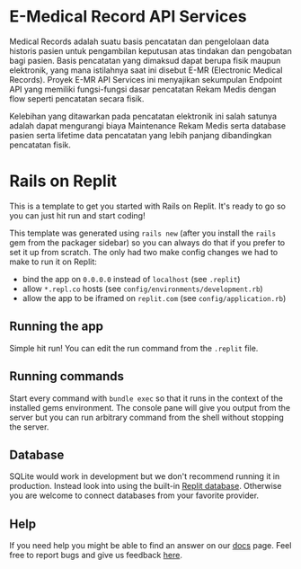 # E-Medical Record API Services
Medical Records adalah suatu basis pencatatan dan pengelolaan data historis pasien untuk pengambilan keputusan atas tindakan dan pengobatan bagi pasien. Basis pencatatan yang dimaksud dapat berupa fisik maupun elektronik, yang mana istilahnya saat ini disebut E-MR (Electronic Medical Records). Proyek E-MR API Services ini menyajikan sekumpulan Endpoint API yang memiliki fungsi-fungsi dasar pencatatan Rekam Medis dengan flow seperti pencatatan secara fisik.

Kelebihan yang ditawarkan pada pencatatan elektronik ini salah satunya adalah dapat mengurangi biaya Maintenance Rekam Medis serta database pasien serta lifetime data pencatatan yang lebih panjang dibandingkan pencatatan fisik.

# Rails on Replit

This is a template to get you started with Rails on Replit. It's ready to go so you can just hit run and start coding!

This template was generated using `rails new` (after you install the `rails` gem from the packager sidebar) so you can always do that if you prefer to set it up from scratch. The only had two make config changes we had to make to run it on Replit:

- bind the app on `0.0.0.0` instead of `localhost` (see `.replit`)
- allow `*.repl.co` hosts (see `config/environments/development.rb`)
- allow the app to be iframed on `replit.com` (see `config/application.rb`)

## Running the app

Simple hit run! You can edit the run command from the `.replit` file.

## Running commands

Start every command with `bundle exec` so that it runs in the context of the installed gems environment. The console pane will give you output from the server but you can run arbitrary command from the shell without stopping the server.

## Database

SQLite would work in development but we don't recommend running it in production. Instead look into using the built-in [Replit database](http://docs.replit.com/misc/database). Otherwise you are welcome to connect databases from your favorite provider. 

## Help

If you need help you might be able to find an answer on our [docs](https://docs.replit.com) page. Feel free to report bugs and give us feedback [here](https://replit.com/support).